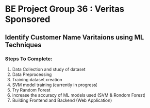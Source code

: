 # BE Project Group 36 : Veritas Sponsored
## Identify Customer Name Varitaions using ML Techniques

### Steps To Complete: 
1) Data Collection and study of dataset
2) Data Preprocessing
3) Training dataset creation
4) SVM model training (currently in progress)
5) Try Random Forest
6) increase the accuracy of ML models used (SVM & Rondom Forest)
7) Building Frontend and Backend (Web Application)
